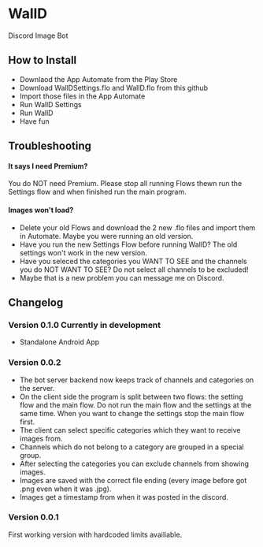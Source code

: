 # WallD
Discord Image Bot


## How to Install
- Downlaod the App Automate from the Play Store
- Download WallDSettings.flo and WallD.flo from this github
- Import those files in the App Automate
- Run WallD Settings
- Run WallD
- Have fun

## Troubleshooting
#### It says I need Premium?  
You do NOT need Premium. Please stop all running Flows thewn run the Settings flow and when finished run the main program.

#### Images won't load?  
- Delete your old Flows and download the 2 new .flo files and import them in Automate. Maybe you were running an old version.
- Have you run the new Settings Flow before running WallD? The old settings won't work in the new version.
- Have you seleced the categories you WANT TO SEE and the channels you do NOT WANT TO SEE? Do not select all channels to be excluded!
- Maybe that is a new problem you can message me on Discord.

## Changelog

### Version 0.1.0 Currently in development
- Standalone Android App

### Version 0.0.2
- The bot server backend now keeps track of channels and categories on the server.
- On the client side the program is split between two flows: the setting flow and the main flow.
  Do not run the main flow and the settings at the same time.
  When you want to change the settings stop the main flow first.
- The client can select specific categories which they want to receive images from.
- Channels which do not belong to a category are grouped in a special group.
- After selecting the categories you can exclude channels from showing images.
- Images are saved with the correct file ending (every image before got .png even when it was .jpg).
- Images get a timestamp from when it was posted in the discord.

### Version 0.0.1
First working version with hardcoded limits availiable.
